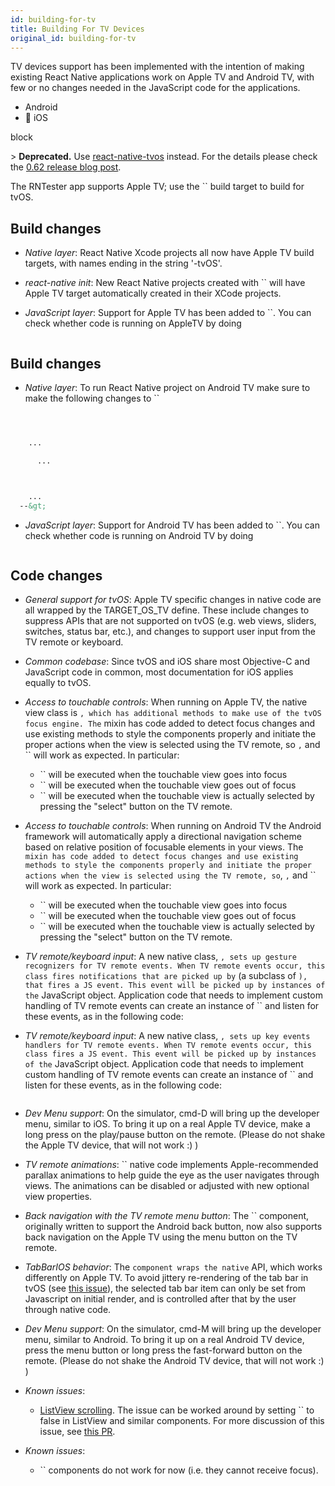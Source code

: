 ```yaml
---
id: building-for-tv
title: Building For TV Devices
original_id: building-for-tv
---
```


TV devices support has been implemented with the intention of making existing React Native applications work on Apple TV and Android TV, with few or no changes needed in the JavaScript code for the applications.

<div className="toggler">
  <ul role="tablist" id="toggle-platform">
    <li id="android" className="button-android" aria-selected="false" role="tab" tabIndex={0} aria-controls="androidtab" onClick="displayTab('platform', 'android')">
      Android
    </li>
    <li id="ios" className="button-ios" aria-selected="false" role="tab" tabIndex={0} aria-controls="iostab" onClick="displayTab('platform', 'ios')">
      🚧 iOS
    </li>
  </ul>
</div>

block

&gt; **Deprecated.** Use [react-native-tvos](https://github.com/react-native-community/react-native-tvos) instead. For the details please check the [0.62 release blog post](https://reactnative.dev/blog/#moving-apple-tv-to-react-native-tvos).

The RNTester app supports Apple TV; use the `` build target to build for tvOS.

## Build changes

- _Native layer_: React Native Xcode projects all now have Apple TV build targets, with names ending in the string '-tvOS'.

- _react-native init_: New React Native projects created with `` will have Apple TV target automatically created in their XCode projects.

- _JavaScript layer_: Support for Apple TV has been added to ``. You can check whether code is running on AppleTV by doing

```jsx
```

## Build changes

- _Native layer_: To run React Native project on Android TV make sure to make the following changes to ``

```xml



    ...

      ...



    ...
  --&gt;

```

- _JavaScript layer_: Support for Android TV has been added to ``. You can check whether code is running on Android TV by doing

```js
```

## Code changes

- _General support for tvOS_: Apple TV specific changes in native code are all wrapped by the TARGET_OS_TV define. These include changes to suppress APIs that are not supported on tvOS (e.g. web views, sliders, switches, status bar, etc.), and changes to support user input from the TV remote or keyboard.

- _Common codebase_: Since tvOS and iOS share most Objective-C and JavaScript code in common, most documentation for iOS applies equally to tvOS.

- _Access to touchable controls_: When running on Apple TV, the native view class is `, which has additional methods to make use of the tvOS focus engine. The` mixin has code added to detect focus changes and use existing methods to style the components properly and initiate the proper actions when the view is selected using the TV remote, so `,` and `` will work as expected. In particular:

  - `` will be executed when the touchable view goes into focus
  - `` will be executed when the touchable view goes out of focus
  - `` will be executed when the touchable view is actually selected by pressing the "select" button on the TV remote.

* _Access to touchable controls_: When running on Android TV the Android framework will automatically apply a directional navigation scheme based on relative position of focusable elements in your views. The `mixin has code added to detect focus changes and use existing methods to style the components properly and initiate the proper actions when the view is selected using the TV remote, so`, `,` and `` will work as expected. In particular:

  - `` will be executed when the touchable view goes into focus
  - `` will be executed when the touchable view goes out of focus
  - `` will be executed when the touchable view is actually selected by pressing the "select" button on the TV remote.

- _TV remote/keyboard input_: A new native class, `, sets up gesture recognizers for TV remote events. When TV remote events occur, this class fires notifications that are picked up by` (a subclass of `), that fires a JS event. This event will be picked up by instances of the` JavaScript object. Application code that needs to implement custom handling of TV remote events can create an instance of `` and listen for these events, as in the following code:

* _TV remote/keyboard input_: A new native class, `, sets up key events handlers for TV remote events. When TV remote events occur, this class fires a JS event. This event will be picked up by instances of the` JavaScript object. Application code that needs to implement custom handling of TV remote events can create an instance of `` and listen for these events, as in the following code:

```jsx
```

- _Dev Menu support_: On the simulator, cmd-D will bring up the developer menu, similar to iOS. To bring it up on a real Apple TV device, make a long press on the play/pause button on the remote. (Please do not shake the Apple TV device, that will not work :) )

- _TV remote animations_: `` native code implements Apple-recommended parallax animations to help guide the eye as the user navigates through views. The animations can be disabled or adjusted with new optional view properties.

- _Back navigation with the TV remote menu button_: The `` component, originally written to support the Android back button, now also supports back navigation on the Apple TV using the menu button on the TV remote.

- _TabBarIOS behavior_: The `component wraps the native` API, which works differently on Apple TV. To avoid jittery re-rendering of the tab bar in tvOS (see [this issue](https://github.com/facebook/react-native/issues/15081)), the selected tab bar item can only be set from Javascript on initial render, and is controlled after that by the user through native code.

* _Dev Menu support_: On the simulator, cmd-M will bring up the developer menu, similar to Android. To bring it up on a real Android TV device, press the menu button or long press the fast-forward button on the remote. (Please do not shake the Android TV device, that will not work :) )

- _Known issues_:

  - [ListView scrolling](https://github.com/facebook/react-native/issues/12793). The issue can be worked around by setting `` to false in ListView and similar components. For more discussion of this issue, see [this PR](https://github.com/facebook/react-native/pull/12944).

* _Known issues_:

  - `` components do not work for now (i.e. they cannot receive focus).
